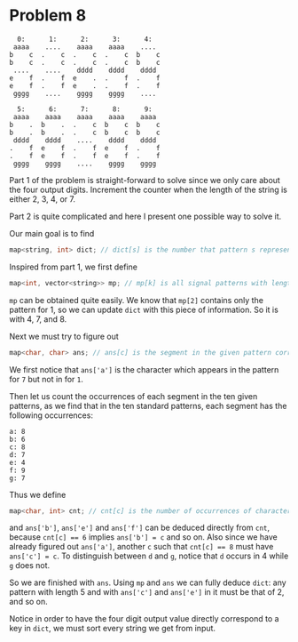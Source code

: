 # Problem 8

```
  0:      1:      2:      3:      4:
 aaaa    ....    aaaa    aaaa    ....
b    c  .    c  .    c  .    c  b    c
b    c  .    c  .    c  .    c  b    c
 ....    ....    dddd    dddd    dddd
e    f  .    f  e    .  .    f  .    f
e    f  .    f  e    .  .    f  .    f
 gggg    ....    gggg    gggg    ....

  5:      6:      7:      8:      9:
 aaaa    aaaa    aaaa    aaaa    aaaa
b    .  b    .  .    c  b    c  b    c
b    .  b    .  .    c  b    c  b    c
 dddd    dddd    ....    dddd    dddd
.    f  e    f  .    f  e    f  .    f
.    f  e    f  .    f  e    f  .    f
 gggg    gggg    ....    gggg    gggg
```

Part 1 of the problem is straight-forward to solve since we only care about the four output digits. Increment the counter when the length of the string is either 2, 3, 4, or 7.

Part 2 is quite complicated and here I present one possible way to solve it. 

Our main goal is to find

```cpp
map<string, int> dict; // dict[s] is the number that pattern s represents
```

Inspired from part 1, we first define

```cpp
map<int, vector<string>> mp; // mp[k] is all signal patterns with length k
```
`mp` can be obtained quite easily. We know that `mp[2]` contains only the pattern for 1, so we can update `dict` with this piece of information. So it is with 4, 7, and 8.

Next we must try to figure out 

```cpp
map<char, char> ans; // ans[c] is the segment in the given pattern corresponding to segment c in the standard pattern
```

We first notice that `ans['a']` is the character which appears in the pattern for `7` but not in for `1`.

Then let us count the occurrences of each segment in the ten given patterns, as we find that in the ten standard patterns, each segment has the following occurrences:

```
a: 8
b: 6
c: 8
d: 7
e: 4
f: 9
g: 7
```

Thus we define 
```cpp
map<char, int> cnt; // cnt[c] is the number of occurrences of character c in the given signal patterns
```

and `ans['b']`, `ans['e']` and `ans['f']` can be deduced directly from `cnt`, because `cnt[c] == 6` implies `ans['b'] = c` and so on. Also since we have already figured out `ans['a']`, another `c` such that `cnt[c] == 8` must have `ans['c'] = c`. To distinguish between `d` and `g`, notice that `d` occurs in 4 while `g` does not.

So we are finished with `ans`. Using `mp` and `ans` we can fully deduce `dict`: any pattern with length 5 and with `ans['c']` and `ans['e']` in it must be that of 2, and so on.

Notice in order to have the four digit output value directly correspond to a key in `dict`, we must sort every string we get from input.